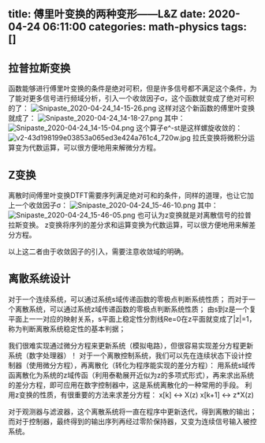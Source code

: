 title: 傅里叶变换的两种变形——L&amp;Z
date: 2020-04-24 06:11:00
categories: math-physics
tags: []
---
## 拉普拉斯变换 ##

函数能够进行傅里叶变换的条件是绝对可积，但是许多信号都不满足这个条件，为了能对更多信号进行频域分析，引入一个收敛因子σ，这个函数就变成了绝对可积的了：
![Snipaste_2020-04-24_14-15-26.png][1]
这样对这个新函数的傅里叶变换就成了：
![Snipaste_2020-04-24_14-18-27.png][2]
其中：
![Snipaste_2020-04-24_14-15-04.png][3]
这个算子e^-st是这样螺旋收敛的：
![v2-43d198199e03853a065ed3e424a761c4_720w.jpg][4]
拉氏变换将微积分运算变为代数运算，可以很方便地用来解微分方程。

## Z变换 ##

离散时间傅里叶变换DTFT需要序列满足绝对可和的条件，同样的道理，也让它加上一个收敛因子σ：
![Snipaste_2020-04-24_15-46-10.png][5]
其中：
![Snipaste_2020-04-24_15-46-05.png][6]
也可认为z变换就是对离散信号的拉普拉斯变换。
z变换将序列的差分求和运算变换为代数运算，可以很方便地用来解差分方程。


以上这二者由于收敛因子的引入，需要注意收敛域的明确。

## 离散系统设计 ##

对于一个连续系统，可以通过系统s域传递函数的零极点判断系统性质；
而对于一个离散系统，可以通过系统z域传递函数的零极点判断系统性质；
由s到z是一个复平面上一一对应的映射关系，s平面上稳定性分割线Re=0在z平面就变成了|z|=1，称为判断离散系统稳定性的基本判据；

我们很难实现通过微分方程来更新系统（模拟电路），但很容易实现差分方程更新系统（数字处理器）！
对于一个离散控制系统，我们可以先在连续状态下设计控制器（使用微分方程），再离散化（转化为程序能实现的差分方程）：
用系统s域传函离散化为系统的z域传函（利用泰勒展开近似为z的多项式形式），再来求出系统的差分方程，即可应用在数字控制器中，这是系统离散化的一种常用的手段。
利用z变换的性质，有很重要的方法来求差分方程：
x[k]   <->   X(z)
x[k+1] <-> z*X(z)

对于观测器与滤波器，这个离散系统将一直在程序中更新迭代，得到离散的输出；
而对于控制器，最终得到的输出序列再经过零阶保持器，又变为连续信号输入被控系统。


  [1]: /old_images/2020/04/2618287092.png
  [2]: /old_images/2020/04/880508434.png
  [3]: /old_images/2020/04/3285543330.png
  [4]: /old_images/2020/04/3074183323.jpg
  [5]: /old_images/2020/04/2449902183.png
  [6]: /old_images/2020/04/1621410449.png
